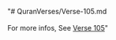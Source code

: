 "# QuranVerses/Verse-105.md <br> <br>For more infos, See [Verse 105](https://www.quranbookk.com/quran/search?q=105)"